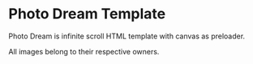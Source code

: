 # Photo Dream Template

Photo Dream is infinite scroll HTML template with canvas as preloader.

All images belong to their respective owners.
